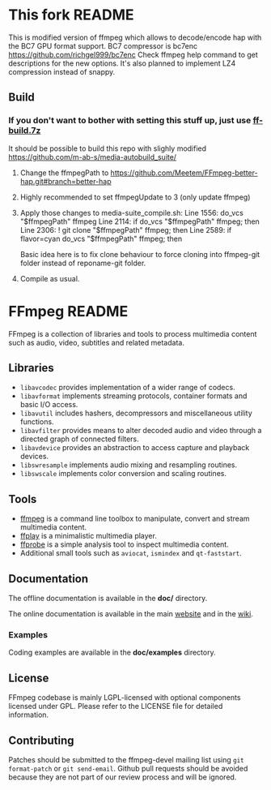 This fork README
=============

This is modified version of ffmpeg which allows to decode/encode hap with the BC7 GPU format support. BC7 compressor is bc7enc https://github.com/richgel999/bc7enc 
Check ffmpeg help command to get descriptions for the new options.
It's also planned to implement LZ4 compression instead of snappy.

## Build
### If you don't want to bother with setting this stuff up, just use [ff-build.7z](https://github.com/Meetem/FFmpeg-better-hap/blob/better-hap/ff-build-mod.7z)
It should be possible to build this repo with slighly modified https://github.com/m-ab-s/media-autobuild_suite/ 
1. Change the ffmpegPath to https://github.com/Meetem/FFmpeg-better-hap.git#branch=better-hap
2. Highly recommended to set ffmpegUpdate to 3 (only update ffmpeg)
3. Apply those changes to media-suite_compile.sh:
    Line 1556:             do_vcs "$ffmpegPath" ffmpeg
    Line 2114:     if do_vcs "$ffmpegPath" ffmpeg; then
    Line 2306:         ! git clone "$ffmpegPath" ffmpeg; then
    Line 2589:         if flavor=cyan do_vcs "$ffmpegPath" ffmpeg; then
    
    Basic idea here is to fix clone behaviour to force cloning into ffmpeg-git folder instead of reponame-git folder.
4. Compile as usual.

FFmpeg README
=============

FFmpeg is a collection of libraries and tools to process multimedia content
such as audio, video, subtitles and related metadata.

## Libraries

* `libavcodec` provides implementation of a wider range of codecs.
* `libavformat` implements streaming protocols, container formats and basic I/O access.
* `libavutil` includes hashers, decompressors and miscellaneous utility functions.
* `libavfilter` provides means to alter decoded audio and video through a directed graph of connected filters.
* `libavdevice` provides an abstraction to access capture and playback devices.
* `libswresample` implements audio mixing and resampling routines.
* `libswscale` implements color conversion and scaling routines.

## Tools

* [ffmpeg](https://ffmpeg.org/ffmpeg.html) is a command line toolbox to
  manipulate, convert and stream multimedia content.
* [ffplay](https://ffmpeg.org/ffplay.html) is a minimalistic multimedia player.
* [ffprobe](https://ffmpeg.org/ffprobe.html) is a simple analysis tool to inspect
  multimedia content.
* Additional small tools such as `aviocat`, `ismindex` and `qt-faststart`.

## Documentation

The offline documentation is available in the **doc/** directory.

The online documentation is available in the main [website](https://ffmpeg.org)
and in the [wiki](https://trac.ffmpeg.org).

### Examples

Coding examples are available in the **doc/examples** directory.

## License

FFmpeg codebase is mainly LGPL-licensed with optional components licensed under
GPL. Please refer to the LICENSE file for detailed information.

## Contributing

Patches should be submitted to the ffmpeg-devel mailing list using
`git format-patch` or `git send-email`. Github pull requests should be
avoided because they are not part of our review process and will be ignored.
